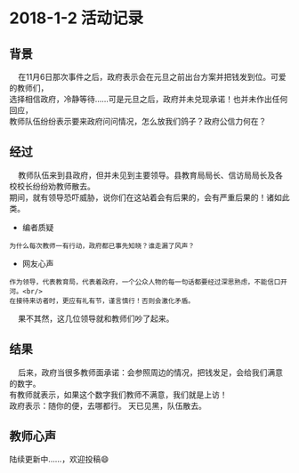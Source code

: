 # 2018-1-2 活动记录
## 背景
    在11月6日那次事件之后，政府表示会在元旦之前出台方案并把钱发到位。可爱的教师们，<br/>
选择相信政府，冷静等待……可是元旦之后，政府并未兑现承诺！也并未作出任何回应，<br/>
教师队伍纷纷表示要来政府问问情况，怎么放我们鸽子？政府公信力何在？<br/>

## 经过
    教师队伍来到县政府，但并未见到主要领导。县教育局局长、信访局局长及各校校长纷纷劝教师散去。<br/>
期间，就有领导恐吓威胁，说你们在这站着会有后果的，会有严重后果的！诸如此类。<br/>
- 编者质疑
```
为什么每次教师一有行动，政府都已事先知晓？谁走漏了风声？
```
- 网友心声
```
作为领导，代表教育局，代表着政府，一个公众人物的每一句话都要经过深思熟虑，不能信口开河。<br/>
在接待来访者时，更应有礼有节，谨言慎行！否则会激化矛盾。
```
    果不其然，这几位领导就和教师们吵了起来。<br/>
    
## 结果
    后来，政府当很多教师面承诺：会参照周边的情况，把钱发足，会给我们满意的数字。<br/>
    有教师就表示，如果这个数字我们教师不满意，我们就是上访！<br/>
    政府表示：随你的便，去哪都行。
    天已见黑，队伍散去。
## 教师心声
陆续更新中……，欢迎投稿:smile:
